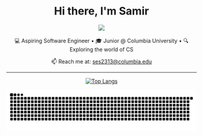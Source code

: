 <h1 align="center">Hi there, I'm Samir</h1>
<p align="center">
  <img src="https://media.giphy.com/media/hvRJCLFzcasrR4ia7z/giphy.gif" width="40px"/>
</p>
<p align="center">
  💻 Aspiring Software Engineer • 🎓 Junior @ Columbia University • 🔍 Exploring the world of CS
</p>

<p align="center">
  📫 Reach me at: <a href="mailto:ses2313@columbia.edu">ses2313@columbia.edu</a>
</p>

---

<!---
Samir0051/Samir0051 is a ✨ special ✨ repository because its `README.md` (this file) appears on your GitHub profile.
You can click the Preview link to take a look at your changes.
--->

<div align="center">

[![Top Langs](https://github-readme-stats-git-masterrstaa-rickstaa.vercel.app/api/top-langs/?username=Samir0051&&size_weight=0.075&count_weight=0.075&langs_count=8&theme=tokyonight&layout=compact)](https://github.com/Samir0051/github-readme-stats)

</div>

![Snake animation](https://raw.githubusercontent.com/Samir0051/Samir0051/output/github-contribution-grid-snake.svg)
